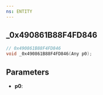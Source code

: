 ```yaml
---
ns: ENTITY
---
```

## _0x490861B88F4FD846

```c
// 0x490861B88F4FD846
void _0x490861B88F4FD846(Any p0);
```


## Parameters
* **p0**: 


